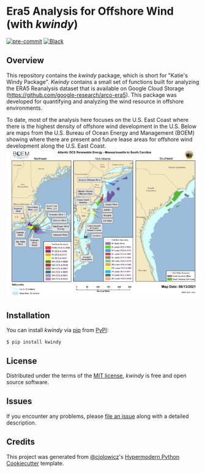 # Era5 Analysis for Offshore Wind (with _kwindy_)

[![pre-commit](https://img.shields.io/badge/pre--commit-enabled-brightgreen?logo=pre-commit&logoColor=white)][pre-commit]
[![Black](https://img.shields.io/badge/code%20style-black-000000.svg)][black]

[pre-commit]: https://github.com/pre-commit/pre-commit
[black]: https://github.com/psf/black

## Overview

This repository contains the _kwindy_ package, which is short for "Katie's Windy Package". _Kwindy_ contains a small set of functions built for analyzing the ERA5 Reanalysis dataset that is available on Google Cloud Storage (https://github.com/google-research/arco-era5). This package was developed for quantifying and analyzing the wind resource in offshore environments.

To date, most of the analysis here focuses on the U.S. East Coast where there is the highest density of offshore wind development in the U.S. Below are maps from the U.S. Bureau of Ocean Energy and Management (BOEM) showing where there are present and future lease areas for offshore wind development along the U.S. East Coast.
![alt text](image.png)

## Installation

You can install _kwindy_ via [pip] from [PyPI]:

```console
$ pip install kwindy
```

## License

Distributed under the terms of the [MIT license][license],
_kwindy_ is free and open source software.

## Issues

If you encounter any problems,
please [file an issue] along with a detailed description.

## Credits

This project was generated from [@cjolowicz]'s [Hypermodern Python Cookiecutter] template.

[@cjolowicz]: https://github.com/cjolowicz
[pypi]: https://pypi.org/
[hypermodern python cookiecutter]: https://github.com/cjolowicz/cookiecutter-hypermodern-python
[file an issue]: https://github.com/kbren/era5-analysis/issues
[pip]: https://pip.pypa.io/

<!-- github-only -->

[license]: https://github.com/kbren/era5-analysis/blob/main/LICENSE
[contributor guide]: https://github.com/kbren/era5-analysis/blob/main/CONTRIBUTING.md
[command-line reference]: https://era5-analysis.readthedocs.io/en/latest/usage.html

